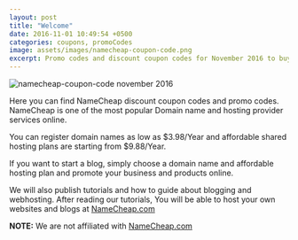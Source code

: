 ```yaml
---
layout: post
title: "Welcome"
date: 2016-11-01 10:49:54 +0500
categories: coupons, promoCodes
image: assets/images/namecheap-coupon-code.png
excerpt: Promo codes and discount coupon codes for November 2016 to buy affordable hosting and cheap Domain names from NameCheap.com.
---
```


<img src="{{site.baseurl}}/assets/images/namecheap-coupon-code.png" alt="namecheap-coupon-code november 2016">

Here you can find NameCheap discount coupon codes and promo codes. NameCheap is one of the most popular Domain name and hosting provider services online.

You can register domain names as low as $3.98/Year and affordable shared hosting plans are starting from $9.88/Year.

If you want to start a blog, simply choose a domain name and affordable hosting plan and promote your business and products online.

We will also publish tutorials and how to guide about blogging and webhosting. After reading our tutorials, You will be able to host your own websites and blogs at <a href="namecheap.com" rel="nofollow" onmousedown="this.href='https://www.namecheap.com/?aff=65493';" title="Register Domain name and Buy Affordable Hosting">NameCheap.com</a>

**NOTE:** We are not affiliated with <a href="namecheap.com" rel="nofollow" onmousedown="this.href='https://www.namecheap.com/?aff=65493';" title="Register Domain name and Buy Affordable Hosting">NameCheap.com</a>